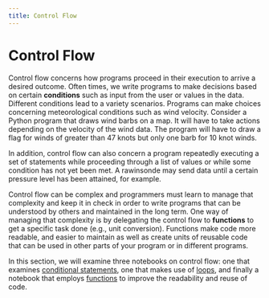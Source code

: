 ```yaml
---
title: Control Flow
---
```


# Control Flow

Control flow concerns how programs proceed in their execution to arrive a desired outcome. Often times, we write programs to make decisions based on certain **conditions** such as input from the user or values in the data. Different conditions lead to a variety scenarios. Programs can make choices concerning meteorological conditions such as wind velocity. Consider a Python program that draws wind barbs on a map. It will have to take actions depending on the velocity of the wind data. The program will have to draw a flag for winds of greater than 47 knots but only one barb for 10 knot winds.

In addition, control flow can also concern a program repeatedly executing a set of statements while proceeding through a list of values or while some condition has not yet been met. A rawinsonde may send data until a certain pressure level has been attained, for example.

Control flow can be complex and programmers must learn to manage that complexity and keep it in check in order to write programs that can be understood by others and maintained in the long term. One way of managing that complexity is by delegating the control flow to **functions** to get a specific task done (e.g., unit conversion). Functions make code more readable, and easier to maintain as well as create units of reusable code that can be used in other parts of your program or in different programs.

In this section, we will examine three notebooks on control flow: one that examines [conditional statements](http://nbviewer.jupyter.org/github/Unidata/online-python-training/blob/master/notebooks/Conditionals.ipynb), one that makes use of [loops](http://nbviewer.jupyter.org/github/Unidata/online-python-training/blob/master/notebooks/Loops.ipynb), and finally a notebook that employs [functions](http://nbviewer.jupyter.org/github/Unidata/online-python-training/blob/master/notebooks/Functions.ipynb) to improve the readability and reuse of code.
